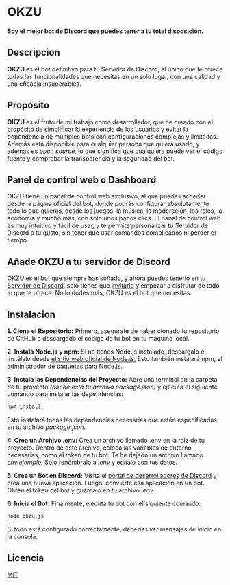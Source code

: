 # OKZU
**Soy el mejor bot de Discord que puedes tener a tu total disposición.**


## Descripcion
**OKZU** es el bot definitivo para tu Servidor de Discord, el único que te ofrece todas las funcionalidades que necesitas en un solo lugar, con una calidad y una eficacia insuperables.


## Propósito
**OKZU** es el fruto de mi trabajo como desarrollador, que he creado con el propósito de simplificar la experiencia de los usuarios y evitar la dependencia de múltiples bots con configuraciones complejas y limitadas.
Además está disponible para cualquier persona que quiera usarlo, y además es _open source_, lo que significa que cualquiera puede ver el código fuente y comprobar la transparencia y la seguridad del bot.


## Panel de control web o Dashboard
OKZU tiene un panel de control web exclusivo, al que puedes acceder desde la página oficial del bot, donde podrás configurar absolutamente todo lo que quieras, desde los juegos, la música, la moderación, los roles, la economía y mucho más, con solo unos pocos clics.
El panel de control web es muy intuitivo y fácil de usar, y te permite personalizar tu Servidor de Discord a tu gusto, sin tener que usar comandos complicados ni perder el tiempo.


## Añade OKZU a tu servidor de Discord
OKZU es el bot que siempre has soñado, y ahora puedes tenerlo en tu [Servidor de Discord](https://discord.com/oauth2/authorize?client_id=1223551064389980273&permissions=8&scope=bot+applications.commands), solo tienes que [invitarlo](https://discord.com/oauth2/authorize?client_id=1223551064389980273&permissions=8&scope=bot+applications.commands) y empezar a disfrutar de todo lo que te ofrece.
No lo dudes más, OKZU es el bot que necesitas.



## Instalacion

**1. Clona el Repositorio:**
Primero, asegúrate de haber clonado tu repositorio de GitHub o descargado el código de tu bot en tu máquina local.

**2. Instala Node.js y npm:**
Si no tienes Node.js instalado, descárgalo e instálalo desde [el sitio web oficial de Node.js.](https://nodejs.org/en) Esto también instalará npm, el administrador de paquetes para Node.js.

**3. Instala las Dependencias del Proyecto:**
Abre una terminal en la carpeta de tu proyecto _(donde está tu archivo package.json)_ y ejecuta el siguiente comando para instalar las dependencias:
```bash
npm install
```
Esto instalará todas las dependencias necesarias que estén especificadas en tu archivo _package.json_.  

**4. Crea un Archivo .env:**
Crea un archivo llamado .env en la raíz de tu proyecto. Dentro de este archivo, coloca las variables de entorno necesarias, como el token de tu bot. Te he dejado un archivo llamado _env.ejemplo_. Solo renómbralo a _.env_ y edítalo con tus datos.

**5. Crea un Bot en Discord:**
Visita el [portal de desarrolladores de Discord](https://discord.com/developers/applications) y crea una nueva aplicación. Luego, convierte esa aplicación en un bot. Obtén el token del bot y guárdalo en tu archivo _.env_.

**6. Inicia el Bot:**
Finalmente, ejecuta tu bot con el siguiente comando:
```bash
node okzu.js
```
Si todo está configurado correctamente, deberías ver mensajes de inicio en la consola.

## Licencia

[MIT](https://choosealicense.com/licenses/mit/)
